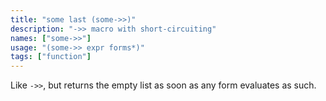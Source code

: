 ```yaml
---
title: "some last (some->>)"
description: "->> macro with short-circuiting"
names: ["some->>"]
usage: "(some->> expr forms*)"
tags: ["function"]
---
```


Like `->>`, but returns the empty list as soon as any form evaluates as such.
